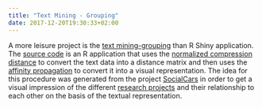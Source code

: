 ```yaml
---
title: "Text Mining - Grouping"
date: 2017-12-20T19:30:33+02:00
---
```

A more leisure project is the [text mining-grouping](https://flashpixx.shinyapps.io/TextMining-Grouping/) than R Shiny application. The [source code](https://github.com/flashpixx/TextMining-Grouping) is an R application that uses the [normalized compression distance](https://en.wikipedia.org/wiki/Normalized_compression_distance) to convert the text data into a distance matrix and then uses the [affinity propagation](https://en.wikipedia.org/wiki/Affinity_propagation) to convert it into a visual representation.
The idea for this procedure was generated from the project [SocialCars](https://www.socialcars.org/home.html) in order to get a visual impression of the different [research projects](https://www.socialcars.org/researchprofile.html) and their relationship to each other on the basis of the textual representation.
